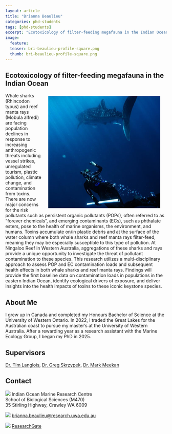 ```yaml
---
layout: article
title: "Brianna Beaulieu"
categories: phd-students
tags: [phd-students]
excerpt: "Ecotoxicology of filter-feeding megafauna in the Indian Ocean"
image:
  feature: 
  teaser: bri-beaulieu-profile-square.png
  thumb: bri-beaulieu-profile-square.png
---
```

## Ecotoxicology of filter-feeding megafauna in the Indian Ocean
<img src='/images/bri-beaulieu-profile-square.png' align='right' width="350" hspace="20" vspace="10">

Whale sharks (Rhincodon typus) and reef manta rays (Mobula alfredi) are facing population declines in response to increasing anthropogenic threats including vessel strikes, unregulated tourism, plastic pollution, climate change, and contamination from toxins. There are now major concerns for the risk pollutants such as persistent organic pollutants (POPs), often referred to as “forever chemicals”, and emerging contaminants (ECs), such as phthalate esters, pose to the health of marine organisms, the environment, and humans. Toxins accumulate on/in plastic debris and at the surface of the water column where both whale sharks and reef manta rays filter-feed, meaning they may be especially susceptible to this type of pollution. At Ningaloo Reef in Western Australia, aggregations of these sharks and rays provide a unique opportunity to investigate the threat of pollutant contamination to these species. This research utilizes a multi-disciplinary approach to assess POP and EC contamination loads and subsequent health effects in both whale sharks and reef manta rays. Findings will provide the first baseline data on contamination loads in populations in the eastern Indian Ocean, identify ecological drivers of exposure, and deliver insights into the health impacts of toxins to these iconic keystone species.

## About Me

I grew up in Canada and completed my Honours Bachelor of Science at the University of Western Ontario. In 2022, I traded the Great Lakes for the Australian coast to pursue my master’s at the University of Western Australia. After a rewarding year as a research assistant with the Marine Ecology Group, I began my PhD in 2025.

## Supervisors

[Dr. Tim Langlois](https://marineecology.io/researchers/tim-langlois/ "Tim Langlois"), 
[Dr. Greg Skrzypek](https://research-repository.uwa.edu.au/en/persons/greg-skrzypek/ "Greg Skrzypek"),
[Dr. Mark Meekan](https://research-repository.uwa.edu.au/en/persons/mark-meekan/ "Mark Meekan")

## Contact
<img src='/images/icons/building-regular.svg' width="15px"> Indian Ocean Marine Research Centre <br>
School of Biological Sciences (M470)<br>
35 Stirling Highway, Crawley WA 6009

<img src='/images/icons/envelope-regular.svg' width="15px"> <a href="brianna.beaulieu@research.uwa.edu.au">brianna.beaulieu@research.uwa.edu.au</a><br>

<img src='/images/icons/researchgate-brands.svg' width="15px"> <a href="ResearchGate link: https://www.researchgate.net/profile/Brianna-Beaulieu?ev=hdr_xprf"> ResearchGate</a><br>
